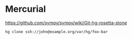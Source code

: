 <!-- -*- coding: utf-8; -*- -->

Mercurial
=========

<https://github.com/sympy/sympy/wiki/Git-hg-rosetta-stone>

    hg clone ssh://john@example.org/var/hg/foo-bar

